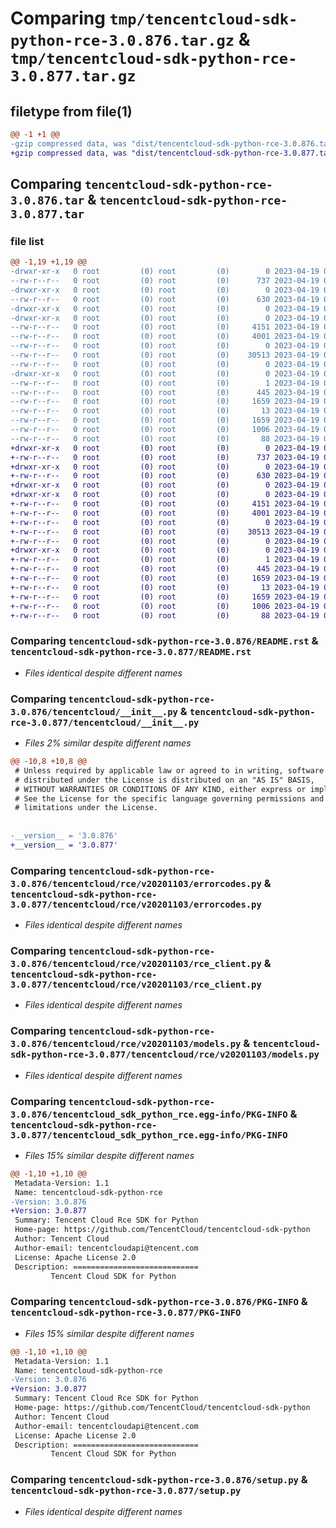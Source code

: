 # Comparing `tmp/tencentcloud-sdk-python-rce-3.0.876.tar.gz` & `tmp/tencentcloud-sdk-python-rce-3.0.877.tar.gz`

## filetype from file(1)

```diff
@@ -1 +1 @@
-gzip compressed data, was "dist/tencentcloud-sdk-python-rce-3.0.876.tar", last modified: Wed Apr 19 00:35:06 2023, max compression
+gzip compressed data, was "dist/tencentcloud-sdk-python-rce-3.0.877.tar", last modified: Wed Apr 19 09:26:31 2023, max compression
```

## Comparing `tencentcloud-sdk-python-rce-3.0.876.tar` & `tencentcloud-sdk-python-rce-3.0.877.tar`

### file list

```diff
@@ -1,19 +1,19 @@
-drwxr-xr-x   0 root         (0) root         (0)        0 2023-04-19 00:35:06.000000 tencentcloud-sdk-python-rce-3.0.876/
--rw-r--r--   0 root         (0) root         (0)      737 2023-04-19 00:35:06.000000 tencentcloud-sdk-python-rce-3.0.876/README.rst
-drwxr-xr-x   0 root         (0) root         (0)        0 2023-04-19 00:35:06.000000 tencentcloud-sdk-python-rce-3.0.876/tencentcloud/
--rw-r--r--   0 root         (0) root         (0)      630 2023-04-19 00:35:06.000000 tencentcloud-sdk-python-rce-3.0.876/tencentcloud/__init__.py
-drwxr-xr-x   0 root         (0) root         (0)        0 2023-04-19 00:35:06.000000 tencentcloud-sdk-python-rce-3.0.876/tencentcloud/rce/
-drwxr-xr-x   0 root         (0) root         (0)        0 2023-04-19 00:35:06.000000 tencentcloud-sdk-python-rce-3.0.876/tencentcloud/rce/v20201103/
--rw-r--r--   0 root         (0) root         (0)     4151 2023-04-19 00:35:06.000000 tencentcloud-sdk-python-rce-3.0.876/tencentcloud/rce/v20201103/errorcodes.py
--rw-r--r--   0 root         (0) root         (0)     4001 2023-04-19 00:35:06.000000 tencentcloud-sdk-python-rce-3.0.876/tencentcloud/rce/v20201103/rce_client.py
--rw-r--r--   0 root         (0) root         (0)        0 2023-04-19 00:35:06.000000 tencentcloud-sdk-python-rce-3.0.876/tencentcloud/rce/v20201103/__init__.py
--rw-r--r--   0 root         (0) root         (0)    30513 2023-04-19 00:35:06.000000 tencentcloud-sdk-python-rce-3.0.876/tencentcloud/rce/v20201103/models.py
--rw-r--r--   0 root         (0) root         (0)        0 2023-04-19 00:35:06.000000 tencentcloud-sdk-python-rce-3.0.876/tencentcloud/rce/__init__.py
-drwxr-xr-x   0 root         (0) root         (0)        0 2023-04-19 00:35:06.000000 tencentcloud-sdk-python-rce-3.0.876/tencentcloud_sdk_python_rce.egg-info/
--rw-r--r--   0 root         (0) root         (0)        1 2023-04-19 00:35:06.000000 tencentcloud-sdk-python-rce-3.0.876/tencentcloud_sdk_python_rce.egg-info/dependency_links.txt
--rw-r--r--   0 root         (0) root         (0)      445 2023-04-19 00:35:06.000000 tencentcloud-sdk-python-rce-3.0.876/tencentcloud_sdk_python_rce.egg-info/SOURCES.txt
--rw-r--r--   0 root         (0) root         (0)     1659 2023-04-19 00:35:06.000000 tencentcloud-sdk-python-rce-3.0.876/tencentcloud_sdk_python_rce.egg-info/PKG-INFO
--rw-r--r--   0 root         (0) root         (0)       13 2023-04-19 00:35:06.000000 tencentcloud-sdk-python-rce-3.0.876/tencentcloud_sdk_python_rce.egg-info/top_level.txt
--rw-r--r--   0 root         (0) root         (0)     1659 2023-04-19 00:35:06.000000 tencentcloud-sdk-python-rce-3.0.876/PKG-INFO
--rw-r--r--   0 root         (0) root         (0)     1006 2023-04-19 00:35:06.000000 tencentcloud-sdk-python-rce-3.0.876/setup.py
--rw-r--r--   0 root         (0) root         (0)       88 2023-04-19 00:35:06.000000 tencentcloud-sdk-python-rce-3.0.876/setup.cfg
+drwxr-xr-x   0 root         (0) root         (0)        0 2023-04-19 09:26:31.000000 tencentcloud-sdk-python-rce-3.0.877/
+-rw-r--r--   0 root         (0) root         (0)      737 2023-04-19 09:26:31.000000 tencentcloud-sdk-python-rce-3.0.877/README.rst
+drwxr-xr-x   0 root         (0) root         (0)        0 2023-04-19 09:26:31.000000 tencentcloud-sdk-python-rce-3.0.877/tencentcloud/
+-rw-r--r--   0 root         (0) root         (0)      630 2023-04-19 09:26:31.000000 tencentcloud-sdk-python-rce-3.0.877/tencentcloud/__init__.py
+drwxr-xr-x   0 root         (0) root         (0)        0 2023-04-19 09:26:31.000000 tencentcloud-sdk-python-rce-3.0.877/tencentcloud/rce/
+drwxr-xr-x   0 root         (0) root         (0)        0 2023-04-19 09:26:31.000000 tencentcloud-sdk-python-rce-3.0.877/tencentcloud/rce/v20201103/
+-rw-r--r--   0 root         (0) root         (0)     4151 2023-04-19 09:26:31.000000 tencentcloud-sdk-python-rce-3.0.877/tencentcloud/rce/v20201103/errorcodes.py
+-rw-r--r--   0 root         (0) root         (0)     4001 2023-04-19 09:26:31.000000 tencentcloud-sdk-python-rce-3.0.877/tencentcloud/rce/v20201103/rce_client.py
+-rw-r--r--   0 root         (0) root         (0)        0 2023-04-19 09:26:31.000000 tencentcloud-sdk-python-rce-3.0.877/tencentcloud/rce/v20201103/__init__.py
+-rw-r--r--   0 root         (0) root         (0)    30513 2023-04-19 09:26:31.000000 tencentcloud-sdk-python-rce-3.0.877/tencentcloud/rce/v20201103/models.py
+-rw-r--r--   0 root         (0) root         (0)        0 2023-04-19 09:26:31.000000 tencentcloud-sdk-python-rce-3.0.877/tencentcloud/rce/__init__.py
+drwxr-xr-x   0 root         (0) root         (0)        0 2023-04-19 09:26:31.000000 tencentcloud-sdk-python-rce-3.0.877/tencentcloud_sdk_python_rce.egg-info/
+-rw-r--r--   0 root         (0) root         (0)        1 2023-04-19 09:26:31.000000 tencentcloud-sdk-python-rce-3.0.877/tencentcloud_sdk_python_rce.egg-info/dependency_links.txt
+-rw-r--r--   0 root         (0) root         (0)      445 2023-04-19 09:26:31.000000 tencentcloud-sdk-python-rce-3.0.877/tencentcloud_sdk_python_rce.egg-info/SOURCES.txt
+-rw-r--r--   0 root         (0) root         (0)     1659 2023-04-19 09:26:31.000000 tencentcloud-sdk-python-rce-3.0.877/tencentcloud_sdk_python_rce.egg-info/PKG-INFO
+-rw-r--r--   0 root         (0) root         (0)       13 2023-04-19 09:26:31.000000 tencentcloud-sdk-python-rce-3.0.877/tencentcloud_sdk_python_rce.egg-info/top_level.txt
+-rw-r--r--   0 root         (0) root         (0)     1659 2023-04-19 09:26:31.000000 tencentcloud-sdk-python-rce-3.0.877/PKG-INFO
+-rw-r--r--   0 root         (0) root         (0)     1006 2023-04-19 09:26:31.000000 tencentcloud-sdk-python-rce-3.0.877/setup.py
+-rw-r--r--   0 root         (0) root         (0)       88 2023-04-19 09:26:31.000000 tencentcloud-sdk-python-rce-3.0.877/setup.cfg
```

### Comparing `tencentcloud-sdk-python-rce-3.0.876/README.rst` & `tencentcloud-sdk-python-rce-3.0.877/README.rst`

 * *Files identical despite different names*

### Comparing `tencentcloud-sdk-python-rce-3.0.876/tencentcloud/__init__.py` & `tencentcloud-sdk-python-rce-3.0.877/tencentcloud/__init__.py`

 * *Files 2% similar despite different names*

```diff
@@ -10,8 +10,8 @@
 # Unless required by applicable law or agreed to in writing, software
 # distributed under the License is distributed on an "AS IS" BASIS,
 # WITHOUT WARRANTIES OR CONDITIONS OF ANY KIND, either express or implied.
 # See the License for the specific language governing permissions and
 # limitations under the License.
 
 
-__version__ = '3.0.876'
+__version__ = '3.0.877'
```

### Comparing `tencentcloud-sdk-python-rce-3.0.876/tencentcloud/rce/v20201103/errorcodes.py` & `tencentcloud-sdk-python-rce-3.0.877/tencentcloud/rce/v20201103/errorcodes.py`

 * *Files identical despite different names*

### Comparing `tencentcloud-sdk-python-rce-3.0.876/tencentcloud/rce/v20201103/rce_client.py` & `tencentcloud-sdk-python-rce-3.0.877/tencentcloud/rce/v20201103/rce_client.py`

 * *Files identical despite different names*

### Comparing `tencentcloud-sdk-python-rce-3.0.876/tencentcloud/rce/v20201103/models.py` & `tencentcloud-sdk-python-rce-3.0.877/tencentcloud/rce/v20201103/models.py`

 * *Files identical despite different names*

### Comparing `tencentcloud-sdk-python-rce-3.0.876/tencentcloud_sdk_python_rce.egg-info/PKG-INFO` & `tencentcloud-sdk-python-rce-3.0.877/tencentcloud_sdk_python_rce.egg-info/PKG-INFO`

 * *Files 15% similar despite different names*

```diff
@@ -1,10 +1,10 @@
 Metadata-Version: 1.1
 Name: tencentcloud-sdk-python-rce
-Version: 3.0.876
+Version: 3.0.877
 Summary: Tencent Cloud Rce SDK for Python
 Home-page: https://github.com/TencentCloud/tencentcloud-sdk-python
 Author: Tencent Cloud
 Author-email: tencentcloudapi@tencent.com
 License: Apache License 2.0
 Description: ============================
         Tencent Cloud SDK for Python
```

### Comparing `tencentcloud-sdk-python-rce-3.0.876/PKG-INFO` & `tencentcloud-sdk-python-rce-3.0.877/PKG-INFO`

 * *Files 15% similar despite different names*

```diff
@@ -1,10 +1,10 @@
 Metadata-Version: 1.1
 Name: tencentcloud-sdk-python-rce
-Version: 3.0.876
+Version: 3.0.877
 Summary: Tencent Cloud Rce SDK for Python
 Home-page: https://github.com/TencentCloud/tencentcloud-sdk-python
 Author: Tencent Cloud
 Author-email: tencentcloudapi@tencent.com
 License: Apache License 2.0
 Description: ============================
         Tencent Cloud SDK for Python
```

### Comparing `tencentcloud-sdk-python-rce-3.0.876/setup.py` & `tencentcloud-sdk-python-rce-3.0.877/setup.py`

 * *Files identical despite different names*

